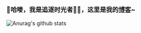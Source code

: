 ### 👋哈喽，我是追逐时光者👨‍💻，这里是我的[博客](https://www.cnblogs.com/Can-daydayup/ "博客")~ 
![Anurag's github stats](https://github-readme-stats.vercel.app/api?username=YSGStudyHards&hide=["contribs","prs"])

